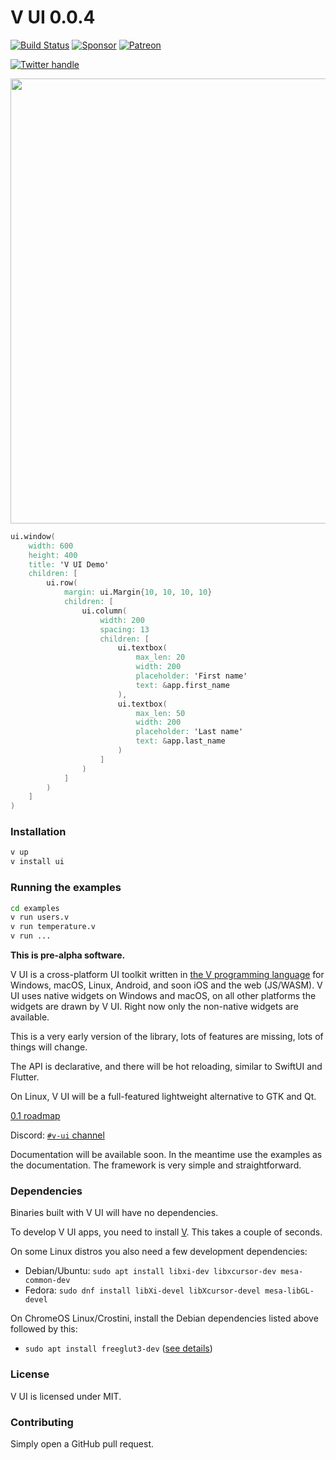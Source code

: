 # V UI 0.0.4

[![Build Status](https://github.com/vlang/ui/workflows/CI/badge.svg)](https://github.com/vlang/ui/commits/master)
[![Sponsor][SponsorBadge]][SponsorUrl]
[![Patreon][PatreonBadge]][PatreonUrl]

[![Twitter handle][]][twitter badge]

<a href='https://github.com/vlang/ui/blob/master/examples/users.v'>
<img src='https://raw.githubusercontent.com/vlang/ui/c2f802a137b5171dade1d5fdc364cd92d34e3ca7/examples/users/screenshot.png' width=712>
</a>


```v
ui.window(
    width: 600
    height: 400
    title: 'V UI Demo'
    children: [
        ui.row(
            margin: ui.Margin{10, 10, 10, 10}
            children: [
                ui.column(
                    width: 200
                    spacing: 13
                    children: [
                        ui.textbox(
                            max_len: 20
                            width: 200
                            placeholder: 'First name'
                            text: &app.first_name
                        ),
                        ui.textbox(
                            max_len: 50
                            width: 200
                            placeholder: 'Last name'
                            text: &app.last_name
                        )
                    ]
                )
            ]
        )
    ]
)
````

### Installation

```bash
v up
v install ui
```

### Running the examples

```bash
cd examples
v run users.v
v run temperature.v
v run ...
```

**This is pre-alpha software.**

V UI is a cross-platform UI toolkit written in [the V programming language](https://github.com/vlang/v)
for Windows, macOS, Linux, Android, and soon iOS and the web (JS/WASM). V UI
uses native widgets on Windows and macOS, on all other platforms the widgets
are drawn by V UI. Right now only the non-native widgets are available.

This is a very early version of the library, lots of features are missing, lots of things will change.

The API is declarative, and there will be hot reloading, similar to SwiftUI and Flutter.

On Linux, V UI will be a full-featured lightweight alternative to GTK and Qt.

[0.1 roadmap](https://github.com/vlang/ui/issues/31)

Discord: [`#v-ui` channel](https://discord.gg/vlang)

Documentation will be available soon. In the meantime use the examples as the documentation. The framework is very simple and straightforward.

### Dependencies

Binaries built with V UI will have no dependencies.

To develop V UI apps, you need to install [V](https://github.com/vlang/v#installing-v-from-source). This takes a couple of seconds.

On some Linux distros you also need a few development dependencies:
- Debian/Ubuntu: `sudo apt install libxi-dev libxcursor-dev mesa-common-dev`
- Fedora: `sudo dnf install libXi-devel libXcursor-devel mesa-libGL-devel`

On ChromeOS Linux/Crostini, install the Debian dependencies listed above followed by this:
- `sudo apt install freeglut3-dev` ([see details](https://github.com/vlang/ui/issues/316))

### License

V UI is licensed under MIT.

### Contributing

Simply open a GitHub pull request.

[twitter handle]: https://img.shields.io/twitter/follow/v_language.svg?style=social&label=Follow
[twitter badge]: https://twitter.com/v_language
[PatreonBadge]: https://img.shields.io/endpoint.svg?url=https%3A%2F%2Fshieldsio-patreon.vercel.app%2Fapi%3Fusername%3Dvlang%26type%3Dpatrons&style=flat
[SponsorBadge]: https://camo.githubusercontent.com/da8bc40db5ed31e4b12660245535b5db67aa03ce/68747470733a2f2f696d672e736869656c64732e696f2f7374617469632f76313f6c6162656c3d53706f6e736f72266d6573736167653d254532253944254134266c6f676f3d476974487562

[PatreonUrl]: https://patreon.com/vlang
[SponsorUrl]: https://github.com/sponsors/medvednikov
